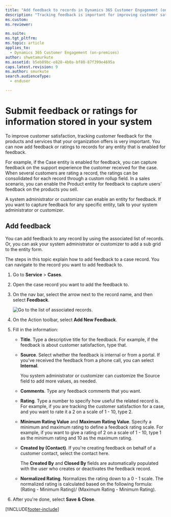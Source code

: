 ```yaml
---
title: "Add feedback to records in Dynamics 365 Customer Engagement (on-premises)"
description: "Tracking feedback is important for improving customer satisfaction. You can now add feedback or ratings to records for any entity enabled for feedback."
ms.custom: 
ms.reviewer: 

ms.suite: 
ms.tgt_pltfrm: 
ms.topic: article
applies_to: 
  - Dynamics 365 Customer Engagement (on-premises)
author: shwetamurkute
ms.assetid: b5eb89bc-e828-4b0a-bf80-87f399e4695a
caps.latest.revision: 9
ms.author: smurkute
search.audienceType: 
  - enduser

---
```

# Submit feedback or ratings for information stored in your system

To improve customer satisfaction, tracking customer feedback for the products and services that your organization offers is very important. You can now add feedback or ratings to records for any entity that is enabled for feedback.  
  
 For example, if the  Case entity is enabled for feedback, you can capture feedback on the support experience the customer received for the case. When several customers are rating a record, the ratings can be consolidated for each record through a custom rollup field. In a sales scenario, you can enable the Product entity for feedback to capture users' feedback on the products you sell.  
  
 A system administrator or customizer can enable an entity for feedback. If you want to capture feedback for any specific entity, talk to your system administrator or customizer. 
 
## Add feedback  
 You can add feedback to any record by using the associated list of records. Or, you can ask your system administrator or customizer to add a sub grid to the entity form.  
  
 The steps in this topic explain how to add feedback to a case record. You can navigate to the record you want to add feedback to.  
  
1. Go to **Service** > **Cases**.  
  
2. Open the case record you want to add the feedback to.  
  
3. On the nav bar, select the arrow next to the record name, and then select **Feedback**.  
  
   ![Go to the list of associated records.](../basics/media/v8-1-associatedlist.png "Go to the list of associated records")  
  
4. On the Action toolbar, select **Add New Feedback**.  
  
 
5. Fill in the information:  
  
   - **Title**. Type a descriptive  title for the feedback. For example, if the feedback is about customer satisfaction, type that.  
  
   - **Source**. Select whether the feedback is internal or from a portal. If you've received the feedback from a phone call, you can select **Internal**.  
  
        You system administrator or customizer can customize the Source field to add more values, as needed.  
  
   - **Comments**. Type any feedback comments that you want.  
  
   - **Rating**. Type a number to specify how useful the related record is. For example, if you are tracking the customer satisfaction for a case, and you want to rate it a 2 on a scale of 1 - 10, type 2.  
  
   - **Minimum Rating Value** and **Maximum Rating Value**. Specify a minimum and maximum rating to define a feedback rating scale. For example, if you want to give a rating of 2  on a scale of 1 - 10, type 1 as the minimum rating and 10 as the maximum rating.  
  
   - **Created by (Contact)**. If you're creating feedback on behalf of a customer contact, select the contact here.  
  
        The **Created By** and **Closed By** fields are automatically populated with the user who creates or deactivates the feedback record.  
  
   - **Normalized Rating**. Normalizes the rating down to a 0 - 1 scale. The normalized rating is calculated based on the following formula: (Rating - Minimum Rating)/ (Maximum Rating - Minimum Rating).  
  
6. After you're done, select **Save & Close**.  
  



[!INCLUDE[footer-include](../../../includes/footer-banner.md)]
